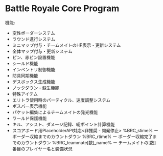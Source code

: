 # Battle Royale Core Program
機能:
  - 変性ボーダーシステム
  - ラウンド進行システム
  - ミニマップ付与・チームメイトのHP表示・更新システム
  - 全体マップ付与・更新システム
  - ピン、赤ピン設置機能
  - シールド機能
  - インベントリ制御機能
  - 防具同期機能
  - デスボックス生成機能
  - ノックダウン・蘇生機能
  - 特殊アイテム
  - エリトラ使用時のパーティクル、速度調整システム
  - ボスバー表示機能
  - パケット編集によるチームメイトの発光機能
  - ワールド保護機能
  - キル、アシスト、ダメージ記録、総ポイント計算機能
  - スコアボード用PlaceholderAPI対応<非推奨 - 開発停止>
    %BRC_stime% ー ボーダー収縮までのカウントダウン
    %BRC_rtime% ー ボーダー収縮完了までのカウントダウン
    %BRC_teammate[数]_name% ー チームメイトの[数]番目のプレイヤー名と装備状況
